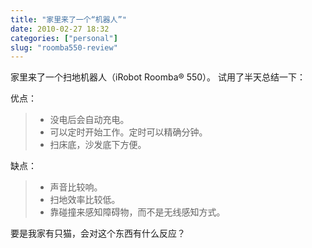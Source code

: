 ```yaml
---
title: "家里来了一个“机器人”"
date: 2010-02-27 18:32
categories: ["personal"]
slug: "roomba550-review"
---
```




家里来了一个扫地机器人（iRobot Roomba® 550）。 试用了半天总结一下：

优点：

> -   没电后会自动充电。
> -   可以定时开始工作。定时可以精确分钟。
> -   扫床底，沙发底下方便。

缺点：

> -   声音比较响。
> -   扫地效率比较低。
> -   靠碰撞来感知障碍物，而不是无线感知方式。

要是我家有只猫，会对这个东西有什么反应？
